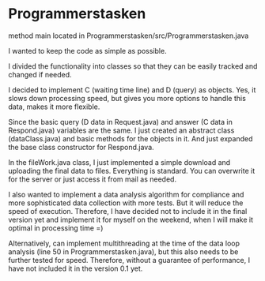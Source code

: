 # Programmerstasken
method main located in Programmerstasken/src/Programmerstasken.java

I wanted to keep the code as simple as possible.

I divided the functionality into classes so that they can be easily tracked and changed if needed.

I decided to implement C (waiting time line) and D (query) as objects. 
Yes, it slows down processing speed, but gives you more options to handle this data, makes it more flexible.

Since the basic query (D data in Request.java) and answer (C data in Respond.java) variables are the same. 
I just created an abstract class (dataClass.java) and basic methods for the objects in it. 
And just expanded the base class constructor for Respond.java. 

In the fileWork.java class, I just implemented a simple download
and uploading the final data to files. Everything is standard. 
You can overwrite it for the server or just access it from mail as needed.

I also wanted to implement a data analysis algorithm for compliance and more sophisticated data collection with more tests. 
But it will reduce the speed of execution. 
Therefore, I have decided not to include it in the final version yet and implement it  for myself on the weekend, 
when I will make it optimal in processing time =)

Alternatively, can implement multithreading at the time of the data loop analysis (line 50 in Programmerstasken.java), 
but this also needs to be further tested for speed. Therefore, without a guarantee of performance, I have not  included it in the version 0.1 yet.
